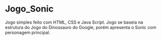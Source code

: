# Jogo_Sonic
Jogo simples feito com HTML, CSS e Java Script. Jogo se baseia na estrutura do Jogo do Dinossauro do Google, porém apresenta o Sonic com personagem principal.
